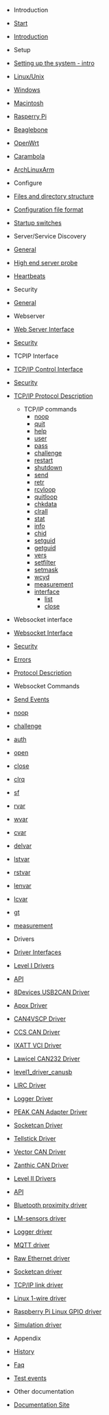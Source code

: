 * Introduction
 * [Start](start.md)
 * [Introduction](introduction.md)

* Setup
* [Setting up the system - intro](setting_up_the_system.md)
 * [Linux/Unix](setting_up_the_system_on_unix.md)
 * [Windows](setting_up_the_system_on_windows.md)
 * [Macintosh](setting_up_the_system_on_macintosh.md)
 * [Rasperry Pi](setting_up_the_system_on_rasperry_pi.md)
 * [Beaglebone](setting_up_the_system_on_beaglebone.md)
 * [OpenWrt](setting_up_the_system_on_openwrt.md)
 * [Carambola](setting_up_the_system_on_8devices_carambola.md)
 * [ArchLinuxArm](setting_up_the_system_on_an_embeded_archlinuxarm_system.md)

* Configure
 * [Files and directory structure](files_and_directory_structure.md)
 * [Configuration file format](configuring_the_vscp_daemon.md)
 * [Startup switches](startup_switches.md)

* Server/Service Discovery
 * [General](server_disovery.md)
 * [High end server probe](server_disovery_probe.md)
 * [Heartbeats](server_disovery_heartbeats.md)	

* Security
 * [General](security_general.md)

* Webserver
 * [Web Server Interface](web_server_interface.md)
 * [Security](web_server_interface_security.md)

* TCPIP Interface
 * [TCP/IP Control Interface](tcp_ip_control_interface.md)
 * [Security](tcp_ip_control_interface_security.md)
 * [TCP/IP Protocol Description](tcp_ip_protocol_description.md)
   * TCP/IP commands   
     * [noop](tcp_ip_protocol_description.md#tcpip-noop)
     * [quit](tcp_ip_protocol_description.md#tcpip-quit)
     * [help](tcp_ip_protocol_description.md#tcpip-help)
     * [user](tcp_ip_protocol_description.md#tcpip-use)
     * [pass](tcp_ip_protocol_description.md#tcpip-pass)
     * [challenge](tcp_ip_protocol_description.md#tcpip-challenge)
     * [restart](tcp_ip_protocol_description.md#tcpip-restart)
     * [shutdown](tcp_ip_protocol_description.md#tcpip-shutdown)
     * [send](tcp_ip_protocol_description.md#tcpip-send)
     * [retr](tcp_ip_protocol_description.md#tcpip-retr)
     * [rcvloop](tcp_ip_protocol_description.md#tcpip-rcvloop)
     * [quitloop](tcp_ip_protocol_description.md#tcpip-quitloop)
     * [chkdata](tcp_ip_protocol_description.md#tcpip-chkdata)
     * [clrall](tcp_ip_protocol_description.md#tcpip-clrall)
     * [stat](tcp_ip_protocol_description.md#tcpip-stat)
     * [info](tcp_ip_protocol_description.md#tcpip-info)
     * [chid](tcp_ip_protocol_description.md#tcpip-chid)
     * [setguid](tcp_ip_protocol_description.md#tcpip-setguid)
     * [getguid](tcp_ip_protocol_description.md#tcpip-getguid)
     * [vers](tcp_ip_protocol_description.md#tcpip-version)
     * [setfilter](tcp_ip_protocol_description.md#tcpip-setfilter)
     * [setmask](tcp_ip_protocol_description.md#tcpip-setmask)
     * [wcyd](tcp_ip_protocol_description.md#tcpip-whatcanyoudo)
     * [measurement](tcp_ip_protocol_description.md#tcpip-measurement)
     * [interface](tcp_ip_protocol_description.md#tcpip-interface)
        * [list](tcp_ip_protocol_description.md#tcpip-interface-list)
        * [close](tcp_ip_protocol_description.md#tcpip-interface-close)

* Websocket interface
 * [Websocket Interface](websocket_interface.md)
 * [Security](websocket_interface_security.md)
 * [Errors](websocket_protocol_description.md#errors)
 * [Protocol Description](websocket_protocol_description.md)
 * Websocket Commands
  * [Send Events](websocket_protocol_description.md#websocket-send-events)
  * [noop](websocket_protocol_description.md#websocket-noop)
  * [challenge](websocket_protocol_description.md#websocket-challenge)
  * [auth](websocket_protocol_description.md#websocket-auth )
  * [open](websocket_protocol_description.md#websocket-open )
  * [close](websocket_protocol_description.md#websocket-close )
  * [clrq](websocket_protocol_description.md#websocket-clrq )
  * [sf](websocket_protocol_description.md#websocket-sf )
  * [rvar](websocket_protocol_description.md#websocket-rvar )
  * [wvar](websocket_protocol_description.md#websocket-wvar )
  * [cvar](websocket_protocol_description.md#websocket-cvar )
  * [delvar](websocket_protocol_description.md#websocket-delvar )
  * [lstvar](websocket_protocol_description.md#websocket-lstvar )
  * [rstvar](websocket_protocol_description.md#websocket-rstvar )
  * [lenvar](websocket_protocol_description.md#websocket-lenvar )
  * [lcvar](websocket_protocol_description.md#websocket-lcvar )
  * [gt](websocket_protocol_description.md#websocket-gt )
  * [measurement](websocket_protocol_description.md#websocket-measurement )

* Drivers
 *  [Driver Interfaces](driver_interfaces.md)
   * [Level I Drivers](level_i_drivers.md)
   * [API](canal_interface_specification.md)
   * [8Devices USB2CAN Driver](level1_driver_usb2can.md)
   * [Apox Driver](level1_driver_apox.md)
   * [CAN4VSCP Driver](level1_driver_can4vscp.md)
   * [CCS CAN Driver](level1_driver_ccs.md)
   * [IXATT VCI Driver](level1_driver_ixxat.md)
   * [Lawicel CAN232 Driver](level1_driver_can232.md)
   * [level1_driver_canusb](level1_driver_canusb.md)
   * [LIRC Driver](level1_driver_lirc.md)
   * [Logger Driver](level1_driver_logger.md)
   * [PEAK CAN Adapter Driver](level1_driver_peak.md)
   * [Socketcan Driver](level1_driver_socketcan.md)
   * [Tellstick Driver](level1_driver_tellstick.md)
   * [Vector CAN Driver](level1_driver_vector.md)
   * [Zanthic CAN Driver](level1_driver_zanthic.md)

  * [Level II Drivers](level_ii_drivers.md)
   * [API](level_ii_driver_api.md)
   * [Bluetooth proximity driver](level2_driver_bluetooth_proximity.md)
   * [LM-sensors driver](level2_driver_lm_sensors.md)
   * [Logger driver](level2_driver_logger.md)
   * [MQTT driver](level2_driver_mqtt.md)
   * [Raw Ethernet driver](level2_driver_raw_ethernet.md)
   * [Socketcan driver](level2_driver_socketcan.md)
   * [TCP/IP link driver](level2_driver_tcpip_link.md)
   * [Linux 1-wire driver](level2_driver_wire1.md)
   * [Raspberry Pi Linux GPIO driver](level2_driver_rpigpio.md)
   * [Simulation driver](level2_driver_simulation.md)

* Appendix
 * [History](./history.md)
 * [Faq](./faq.md)
 * [Test events](test_events.md)

* Other documentation
 *  [Documentation Site](https://docs.vscp.org)
